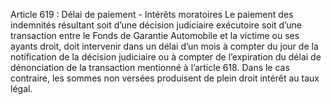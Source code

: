 Article 619 : Délai de paiement - Intérêts moratoires
Le paiement des indemnités résultant soit d’une décision judiciaire exécutoire soit d’une transaction entre le Fonds de Garantie Automobile et la victime ou ses ayants droit, doit intervenir dans un délai d’un mois à compter du jour de la notification de la décision judiciaire ou à compter de l’expiration du délai de dénonciation de la transaction mentionné à l’article 618.
Dans le cas contraire, les sommes non versées produisent de plein droit intérêt au taux légal.